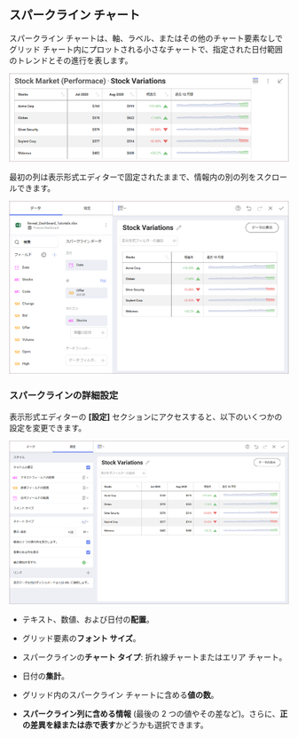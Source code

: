 ## スパークライン チャート

スパークライン チャートは、軸、ラベル、またはその他のチャート要素なしでグリッド チャート内にプロットされる小さなチャートで、指定された日付範囲のトレンドとその進行を表します。

<img src="images/sparkline-chart-dashboard-view.png" alt="Sparkline Chart sample" class="responsive-img"/>

最初の列は表示形式エディターで固定されたままで、情報内の別の列をスクロールできます。

<img src="images/sparkline-chart-visualizations-editor.png" alt="SparklineChartVisualizationsEditor\_All" class="responsive-img"/>

### スパークラインの詳細設定

表示形式エディターの **[設定]** セクションにアクセスすると、以下のいくつかの設定を変更できます。

<img src="images/sparkline-advanced-chart-settings.png" alt="SparklineAdvancedChartSettings\_All" class="responsive-img"/>

  - テキスト、数値、および日付の**配置**。

  - グリッド要素の**フォント サイズ**。

  - スパークラインの**チャート タイプ**: 折れ線チャートまたはエリア チャート。

  - 日付の**集計**。

  - グリッド内のスパークライン チャートに含める**値の数**。

  - **スパークライン列に含める情報** (最後の 2 つの値やその差など)。さらに、**正の差異を緑または赤で表す**かどうかも選択できます。
